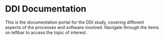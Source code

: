 # DDI Documentation

This is the documentation portal for the DDI study, covering different aspects of the processes and software involved. Navigate through the items on leftbar to access the topic of interest. 
 

